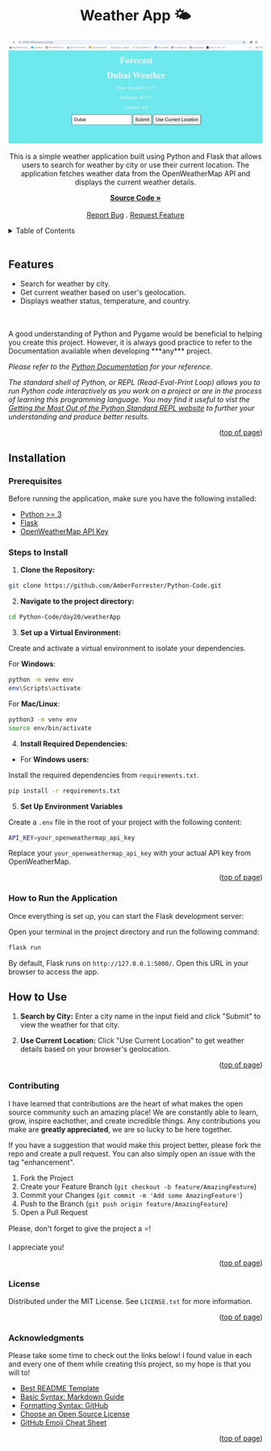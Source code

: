 <a id="readme-top"></a>

<h1 align='center'>Weather App 🌤️</h1> 

<div align='center'>

<img src='static/images/WeatherApp.png' alt='Picture of a weather application that allows users to search for weather by city or their current location.'>

<p align='center'>This is a simple weather application built using Python and Flask that allows users to search for weather by city or use their current location. The application fetches weather data from the OpenWeatherMap API and displays the current weather details.<br/>

<a href='https://github.com/AmberForrester/Python-Code/tree/main/day20/weatherApp'><strong>Source Code »</strong></a>
<br />
<br />
<a href='https://github.com/AmberForrester/Python-Code/issues/new?assignees=&labels=bug&projects=&template=bug-report-%F0%9F%90%9E.md&title='>Report Bug</a>
.
<a href='https://github.com/AmberForrester/Python-Code/issues/new?assignees=&labels=enhancement&projects=&template=feature-request-%F0%9F%9A%80.md&title='>Request Feature</a>
</p>
</div>

<details>
  <summary>Table of Contents</summary>
  <ol>
    <li><a href="#features">Features</a></li>
    <li><a href="#installation">Installation</a></li>
    <li><a href="#steps-to-install">Steps to Install</a></li>
    <li><a href="#how-to-run-the-application">How to Run the Application</a></li>
    <li><a href="#how-to-use">How to Use</a></li>
    <li><a href="#contributing">Contributing</a></li>
    <li><a href="#license">License</a></li>
    <li><a href="#acknowledgments">Acknowledgments</a></li>
  </ol>
</details>
<br />



## Features
- Search for weather by city.
- Get current weather based on user's geolocation.
- Displays weather status, temperature, and country.
<br />
<br />
A good understanding of Python and Pygame would be beneficial to helping you create this project. However, it is always good practice to refer to the Documentation available when developing ***any*** project. 

_Please refer to the [Python Documentation](https://docs.python.org/3/) for your reference._

_The standard shell of Python, or REPL (Read-Eval-Print Loop) allows you to run Python code interactively as you work on a project or are in the process of learning this programming language. You may find it useful to vist the [Getting the Most Out of the Python Standard REPL website](https://realpython.com/python-repl/) to further your understanding and produce better results._

<p align="right">(<a href="#readme-top">top of page</a>)</p>



## Installation

### Prerequisites

Before running the application, make sure you have the following installed:

- [Python >= 3](https://www.python.org/downloads/)
- [Flask](https://pypi.org/project/Flask/)
- [OpenWeatherMap API Key](https://openweathermap.org/api)



### Steps to Install

1. **Clone the Repository:**
  ```bash
  git clone https://github.com/AmberForrester/Python-Code.git
  ```

2. **Navigate to the project directory:**
  ```bash
  cd Python-Code/day20/weatherApp
  ```

3. **Set up a Virtual Environment:**

Create and activate a virtual environment to isolate your dependencies.

For **Windows**:
```bash
python -m venv env
env\Scripts\activate
```

For **Mac/Linux**:
```bash
python3 -m venv env
source env/bin/activate
```

4. **Install Required Dependencies:** 

- For **Windows users:** 

Install the required dependencies from `requirements.txt`.
  ```bash
  pip install -r requirements.txt
  ```

5. **Set Up Environment Variables**

Create a `.env` file in the root of your project with the following content:
```bash
API_KEY=your_openweathermap_api_key
```

Replace your `your_openweathermap_api_key` with your actual API key from OpenWeatherMap.

<p align="right">(<a href="#readme-top">top of page</a>)</p>



### How to Run the Application

Once everything is set up, you can start the Flask development server:

Open your terminal in the project directory and run the following command: 
```bash
flask run
```

By default, Flask runs on `http://127.0.0.1:5000/`. Open this URL in your browser to access the app.



## How to Use

1. **Search by City:** Enter a city name in the input field and click "Submit" to view the weather for that city.

2. **Use Current Location:** Click "Use Current Location" to get weather details based on your browser's geolocation.

<p align="right">(<a href="#readme-top">top of page</a>)</p>



### Contributing

I have learned that contributions are the heart of what makes the open source community such an amazing place! We are constantly able to learn, grow, inspire eachother, and create incredible things. Any contributions you make are **greatly appreciated**, we are so lucky to be here together.

If you have a suggestion that would make this project better, please fork the repo and create a pull request. You can also simply open an issue with the tag "enhancement".

1. Fork the Project
2. Create your Feature Branch (`git checkout -b feature/AmazingFeature`)
3. Commit your Changes (`git commit -m 'Add some AmazingFeature'`)
4. Push to the Branch (`git push origin feature/AmazingFeature`)
5. Open a Pull Request

Please, don't forget to give the project a :star:! 

I appreciate you!

<p align="right">(<a href="#readme-top">top of page</a>)</p>



### License

Distributed under the MIT License. See `LICENSE.txt` for more information.

<p align="right">(<a href="#readme-top">top of page</a>)</p>



### Acknowledgments

Please take some time to check out the links below! I found value in each and every one of them while creating this project, so my hope is that you will to!

* [Best README Template](https://github.com/othneildrew/Best-README-Template)
* [Basic Syntax: Markdown Guide](https://www.markdownguide.org/basic-syntax/#reference-style-links)
* [Formatting Syntax: GitHub](https://docs.github.com/en/get-started/writing-on-github/getting-started-with-writing-and-formatting-on-github/basic-writing-and-formatting-syntax)
* [Choose an Open Source License](https://choosealicense.com)
* [GitHub Emoji Cheat Sheet](https://github.com/ikatyang/emoji-cheat-sheet/blob/master/README.md#animal-bug)

<p align="right">(<a href="#readme-top">top of page</a>)</p>
